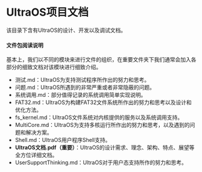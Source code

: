 # UltraOS项目文档

该目录下含有UltraOS的设计、开发以及调试文档。

#### 文件包阅读说明

基本上，我们以不同的模块来进行文件的组织，在重要文件夹下我们通常会加入各部分的细致文档对该模块进行细致介绍。

- 测试.md：UltraOS为支持测试程序所作出的努力和思考。
- 问题.md：UltraOS所遇到的非常严重或者非常隐蔽的问题。
- 系统调用.md：部分值得记录的系统调用简单实现说明。
- FAT32.md：UltraOS为构建FAT32文件系统所作出的努力和思考以及设计和优化方法。
- fs_kernel.md：UltraOS文件系统对内核提供的服务以及系统调用支持。
- MultiCore.md：UltraOS为支持多核运行所作出的努力和思考，以及遇到的问题和解决方案。
- Shell.md：UltraOS用户程序Shell支持。
- **UltraOS文档.pdf（重要）**：UltraOS的设计需求、理念、架构、特点、展望等全方位详细文档。
- UserSupportThinking.md：UltraOS对于用户态支持所作的努力和思考。
